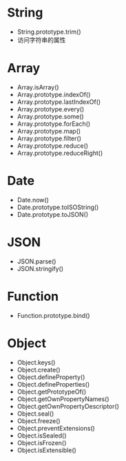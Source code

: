 # String

-   String.prototype.trim()
-   访问字符串的属性

# Array

-   Array.isArray()
-   Array.prototype.indexOf()
-   Array.prototype.lastIndexOf()
-   Array.prototype.every()
-   Array.prototype.some()
-   Array.prototype.forEach()
-   Array.prototype.map()
-   Array.prototype.filter()
-   Array.prototype.reduce()
-   Array.prototype.reduceRight()

# Date

-   Date.now()
-   Date.prototype.toISOString()
-   Date.prototype.toJSON()

# JSON

-   JSON.parse()
-   JSON.stringify()

# Function

-   Function.prototype.bind()

# Object

-   Object.keys()
-   Object.create()
-   Object.defineProperty()
-   Object.defineProperties()
-   Object.getPrototypeOf()
-   Object.getOwnPropertyNames()
-   Object.getOwnPropertyDescriptor()
-   Object.seal()
-   Object.freeze()
-   Object.preventExtensions()
-   Object.isSealed()
-   Object.isFrozen()
-   Object.isExtensible()
